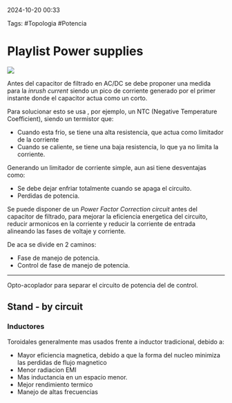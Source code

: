 2024-10-20 00:33

Tags: #Topologia #Potencia 

# Playlist Power supplies

![](https://youtube.com/playlist?list=PLUTV_UMnJSciYeKoJLuQ6jxYsMEeWET3f&si=DVA62JLb710QZ_0s)

Antes del capacitor de filtrado en AC/DC se debe proponer una medida para la _inrush current_ siendo un pico de corriente generado por el primer instante donde el capacitor actua como un corto.

Para solucionar esto se usa , por ejemplo, un NTC (Negative Temperature Coefficient), siendo un termistor que:

* Cuando esta frio, se tiene una alta resistencia, que actua como limitador de la corriente 
* Cuando se caliente, se tiene una baja resistencia, lo que ya no limita la corriente.

Generando un limitador de corriente simple, aun asi tiene desventajas como:
 
 * Se debe dejar enfriar totalmente cuando se apaga el circuito.
 * Perdidas de potencia.

 Se puede disponer de un _Power Factor Correction circuit_ antes del capacitor de filtrado, para mejorar la eficiencia energetica del circuito, reducir armonicos en la corriente y reducir la corriente de entrada alineando las fases de voltaje y corriente.

De aca se divide en 2 caminos: 
* Fase de manejo de potencia.
* Control de fase de manejo de potencia.

---

Opto-acoplador para separar el circuito de potencia del de control. 
## Stand - by circuit

### Inductores 

Toroidales generalmente mas usados frente a inductor tradicional, debido a:

* Mayor eficiencia magnetica, debido a que la forma del nucleo minimiza las perdidas de flujo magnetico
* Menor radiacion EMI
* Mas inductancia en un espacio menor.
* Mejor rendimiento termico
* Manejo de altas frecuencias

